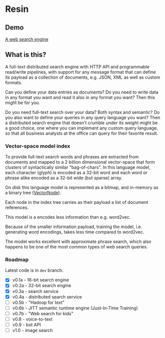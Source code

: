 # Resin

## Demo

[A web search engine](https://didyougogo.com)

## What is this?

A full-text distributed search engine with HTTP API and programmable read/write pipelines, with support for any message format that can define its payload as a collection of documents, e.g. JSON, XML as well as custom formats.

Can you define your data entries as documents? Do you need to write data in any format you want and read it also in any format you want? Then this might be for you.

Do you need full-text search over your data? Both syntax and semantic? Do you also want to define your queries in any query language you want? Then a distributed search engine that doesn't crumble under its weight might be a good choice, one where you can implement any custom query language, so that all business analysts at the office can query for their favorite result.

### Vector-space model index

To provide full-text search words and phrases are extracted from documents and mapped to a 2 billion dimensional vector-space that form clusters of syntactically similar "bag-of-chars". In this language model, each character (glyph) is encoded as a 32-bit word and each word or phrase alike encoded as a 32-bit wide (but sparse) array. 

On disk this language model is represented as a bitmap, and in-memory as a binary tree ([VectorNode](src/Sir.Store/VectorNode.cs)).

Each node in the index tree carries as their payload a list of document references.

This model is a encodes less information than e.g. word2vec. 

Because of the smaller information payload, training the model, i.e. generating word encodings, takes less time compared to word2vec.

The model works excellent with approximate phrase search, which also happens to be one of the most common types of web search queries.

### Roadmap

Latest code is in `dev` branch.

- [x] v0.1a - 16-bit search engine
- [x] v0.2a - 32-bit search engine
- [x] v0.3a - search service
- [x] v0.4a - distributed search service
- [ ] v0.5b - "Hadoop for text"
- [ ] v0.6b - JITT semantic runtime engine (Just-In-Time Training)
- [ ] v0.7b - "Web search for kids"
- [ ] v0.8 - voice-to-text
- [ ] v0.9 - bot API
- [ ] v1.0 - image search
